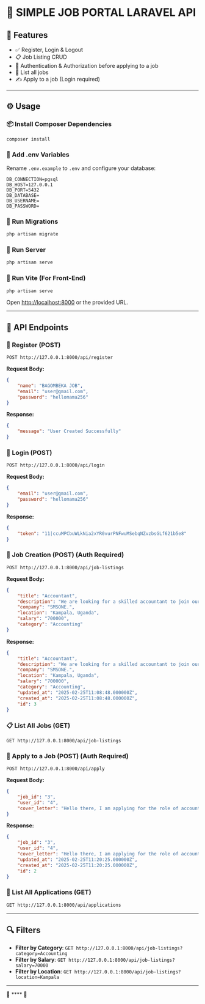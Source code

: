 # 🏢 SIMPLE JOB PORTAL LARAVEL API

## 🚀 Features

- ✅ Register, Login & Logout
- 📋 Job Listing CRUD
- 🔐 Authentication & Authorization before applying to a job
- 📌 List all jobs
- ✍️ Apply to a job (Login required)

---

## ⚙️ Usage

### 📦 Install Composer Dependencies
```bash
composer install
```

### 📝 Add .env Variables
Rename `.env.example` to `.env` and configure your database:
```env
DB_CONNECTION=pgsql
DB_HOST=127.0.0.1
DB_PORT=5432
DB_DATABASE=
DB_USERNAME=
DB_PASSWORD=
```

### 📂 Run Migrations
```bash
php artisan migrate
```

### 🚀 Run Server
```bash
php artisan serve
```

### 🎨 Run Vite (For Front-End)
```bash
php artisan serve
```

Open [http://localhost:8000](http://localhost:8000) or the provided URL.

---

## 📡 API Endpoints

### 📝 Register (POST)
```http
POST http://127.0.0.1:8000/api/register
```
**Request Body:**
```json
{
    "name": "BAGOMBEKA JOB",
    "email": "user@gmail.com",
    "password": "hellomama256"
}
```
**Response:**
```json
{
    "message": "User Created Successfully"
}
```

### 🔑 Login (POST)
```http
POST http://127.0.0.1:8000/api/login
```
**Request Body:**
```json
{
    "email": "user@gmail.com",
    "password": "hellomama256"
}
```
**Response:**
```json
{
    "token": "11|ccuMPCbuWLkNia2xYR0vurPNFwuMSebqNZvzbsGLf621b5e8"
}
```

### 📌 Job Creation (POST) (Auth Required)
```http
POST http://127.0.0.1:8000/api/job-listings
```
**Request Body:**
```json
{
    "title": "Accountant",
    "description": "We are looking for a skilled accountant to join our team and work on cutting-edge projects.",
    "company": "SMSONE.",
    "location": "Kampala, Uganda",
    "salary": "700000",
    "category": "Accounting"
}
```
**Response:**
```json
{
    "title": "Accountant",
    "description": "We are looking for a skilled accountant to join our team and work on cutting-edge projects.",
    "company": "SMSONE.",
    "location": "Kampala, Uganda",
    "salary": "700000",
    "category": "Accounting",
    "updated_at": "2025-02-25T11:08:48.000000Z",
    "created_at": "2025-02-25T11:08:48.000000Z",
    "id": 3
}
```

### 📋 List All Jobs (GET)
```http
GET http://127.0.0.1:8000/api/job-listings
```

### 📩 Apply to a Job (POST) (Auth Required)
```http
POST http://127.0.0.1:8000/api/apply
```
**Request Body:**
```json
{
    "job_id": "3",
    "user_id": "4",
    "cover_letter": "Hello there, I am applying for the role of accountant at your company! Thanks"
}
```
**Response:**
```json
{
    "job_id": "3",
    "user_id": "4",
    "cover_letter": "Hello there, I am applying for the role of accountant at your company! Thanks",
    "updated_at": "2025-02-25T11:20:25.000000Z",
    "created_at": "2025-02-25T11:20:25.000000Z",
    "id": 2
}
```

### 📜 List All Applications (GET)
```http
GET http://127.0.0.1:8000/api/applications
```

---

## 🔍 Filters

- **Filter by Category**: `GET http://127.0.0.1:8000/api/job-listings?category=Accounting`
- **Filter by Salary**: `GET http://127.0.0.1:8000/api/job-listings?salary=70000`
- **Filter by Location**: `GET http://127.0.0.1:8000/api/job-listings?location=Kampala`

---

🚀 **** 🎉

